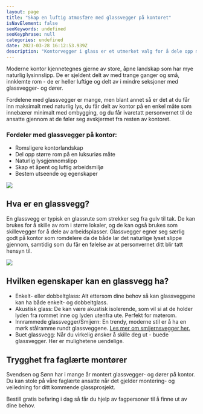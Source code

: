 ```yaml
---
layout: page
title: "Skap en luftig atmosfære med glassvegger på kontoret"
isNavElement: false
seoKeywords: undefined
seoKeyphrase: null
categories: undefined
date: 2023-03-28 16:12:53.939Z
description: "Kontorvegger i glass er et utmerket valg for å dele opp moderne arbeidsplasser- og kontor. Les mer om fordelene med kontorvegger i glass."
---
```


Moderne kontor kjennetegnes gjerne av store, åpne landskap som har mye naturlig lysinnslipp. De er sjeldent delt av med trange ganger og små, innklemte rom - de er heller luftige og delt av i mindre seksjoner med glassvegger- og dører.

Fordelene med glassvegger er mange, men blant annet så er det at du får inn maksimalt med naturlig lys, du får delt av kontor på en enkel måte som innebærer minimalt med ombygging, og du får ivaretatt personvernet til de ansatte gjennom at de føler seg avskjermet fra resten av kontoret.

### Fordeler med glassvegger på kontor:

* Romsligere kontorlandskap
* Del opp større rom på en luksuriøs måte
* Naturlig lysgjennomslipp
* Skap et åpent og luftig arbeidsmiljø
* Bestem utseende og egenskaper



![](https://cdn.sanity.io/images/csbn9wp4/transformed-data/d857fa41f5a6ce3a824fd5c8f2254070c3e22b40-4500x3000.jpg)

## Hva er en glassvegg?

En glassvegg er typisk en glassrute som strekker seg fra gulv til tak. De kan brukes for å skille av rom i større lokaler, og de kan også brukes som skillevegger for å dele av arbeidsplasser. Glassvegger egner seg særlig godt på kontor som romdelere da de både lar det naturlige lyset slippe gjennom, samtidig som du får en følelse av at personvernet ditt blir tatt hensyn til.



![](https://cdn.sanity.io/images/csbn9wp4/transformed-data/617e0cd214f11565a8f35e4f73304412807e6f0f-4500x3000.jpg)

## Hvilken egenskaper kan en glassvegg ha?

* Enkelt- eller dobbeltglass: Alt ettersom dine behov så kan glassveggene kan ha både enkelt- og dobbeltglass.
* Akustisk glass: De kan være akustisk isolerende, som vil si at de holder lyden fra rommet inne og lyden utenfra ute. Perfekt for møterom.
* Innrammede glassvegger/Smijern: En trendy, moderne stil er å ha en mørk stålramme rundt glassveggene. [Les mer om smijernsvegger her.](/smijernsdor)
* Buet glassvegg: Når du virkelig ønsker å skille deg ut - buede glassvegger. Her er mulighetene uendelige.

## Trygghet fra faglærte montører

Svendsen og Sønn har i mange år montert glassvegger- og dører på kontor. Du kan stole på våre faglærte ansatte når det gjelder montering- og veiledning for ditt kommende glassprosjekt.

Bestill gratis befaring i dag så får du hjelp av fagpersoner til å finne ut av dine behov.
